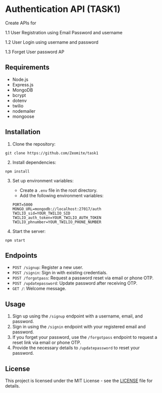 
# Authentication API (TASK1)

Create APIs for

1.1 User Registration using Email Password and username

1.2 User Login using username and password

1.3 Forget User password AP


## Requirements

- Node.js
- Express.js
- MongoDB
- bcrypt
- dotenv
- twilio
- nodemailer
- mongoose

## Installation

1. Clone the repository:

```
git clone https://github.com/Zeomite/task1
```

2. Install dependencies:

```
npm install
```

3. Set up environment variables:

   - Create a `.env` file in the root directory.
   - Add the following environment variables:

   ```
   PORT=5000
   MONGO_URL=mongodb://localhost:27017/auth
   TWILIO_sid=YOUR_TWILIO_SID
   TWILIO_auth_token=YOUR_TWILIO_AUTH_TOKEN
   TWILIO_phnumber=YOUR_TWILIO_PHONE_NUMBER
   ```

4. Start the server:

```
npm start
```

## Endpoints

- `POST /signup`: Register a new user.
- `POST /signin`: Sign in with existing credentials.
- `POST /forgotpass`: Request a password reset via email or phone OTP.
- `POST /updatepassword`: Update password after receiving OTP.
- `GET /`: Welcome message.

## Usage

1. Sign up using the `/signup` endpoint with a username, email, and password.
2. Sign in using the `/signin` endpoint with your registered email and password.
3. If you forget your password, use the `/forgotpass` endpoint to request a reset link via email or phone OTP.
4. Provide the necessary details to `/updatepassword` to reset your password.



## License

This project is licensed under the MIT License - see the [LICENSE](LICENSE) file for details.
